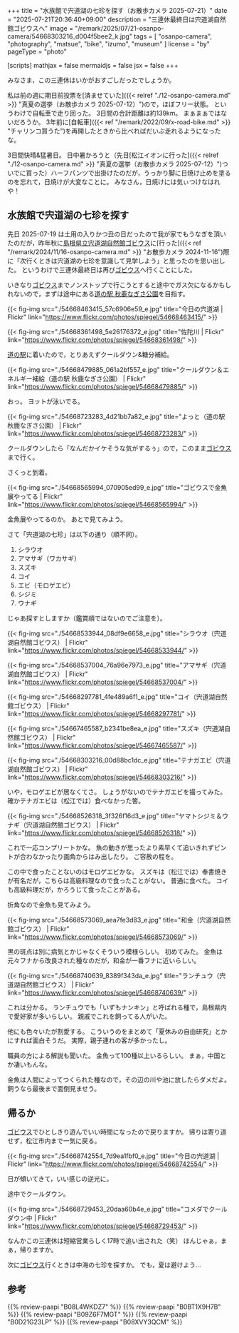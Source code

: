 +++
title = "水族館で宍道湖の七珍を探す（お散歩カメラ 2025-07-21）"
date =  "2025-07-21T20:36:40+09:00"
description = "三連休最終日は宍道湖自然館ゴビウスへ"
image = "/remark/2025/07/21-osanpo-camera/54668303216_d004f5bee2_k.jpg"
tags = [ "osanpo-camera", "photography", "matsue", "bike", "izumo", "museum" ]
license = "by"
pageType = "photo"

[scripts]
  mathjax = false
  mermaidjs = false
  jsx = false
+++

みなさま，この三連休はいかがおすごしだったでしょうか。

私は前の週に期日前投票を[済ませていた]({{< relref "./12-osanpo-camera.md" >}} "真夏の選挙（お散歩カメラ 2025-07-12）")ので，ほぼフリー状態。
というわけで自転車で走り回った。
3日間の合計距離は約139km。
まぁまぁではないだろうか。
3年前に[自転車]({{< ref "/remark/2022/09/x-road-bike.md" >}} "チャリンコ買うた")を再開したときから比べればだいぶ走れるようになったな。

3日間快晴&猛暑日。
日中暑かろうと（先日[松江イオンに行った]({{< relref "./12-osanpo-camera.md" >}} "真夏の選挙（お散歩カメラ 2025-07-12）")ついでに買った）ハーフパンツで出掛けたのだが，うっかり脚に日焼け止めを塗るのを忘れて，日焼けが大変なことに。
みなさん，日焼けには気ぃつけなはれや！

## 水族館で宍道湖の七珍を探す

先日 2025-07-19 は土用の入りかつ丑の日だったので我が家でもうなぎを頂いたのだが，昨年秋に[島根県立宍道湖自然館ゴビウス]に[行った]({{< ref "/remark/2024/11/16-osanpo-camera.md" >}} "お散歩カメラ 2024-11-16")際に「次行くときは宍道湖の七珍を意識して見学しよう」と思ったのを思い出した。
というわけで三連休最終日は再び[ゴビウス][島根県立宍道湖自然館ゴビウス]へ行くことにした。

いきなり[ゴビウス][島根県立宍道湖自然館ゴビウス]までノンストップで行こうとすると途中でガス欠になるかもしれないので，まずは途中にある[道の駅 秋鹿なぎさ公園]を目指す。

{{< fig-img src="./54668463415_57c6906e59_e.jpg" title="今日の宍道湖 | Flickr" link="https://www.flickr.com/photos/spiegel/54668463415/" >}}

{{< fig-img src="./54668361498_5e26176372_e.jpg" title="佐陀川 | Flickr" link="https://www.flickr.com/photos/spiegel/54668361498/" >}}

[道の駅][道の駅 秋鹿なぎさ公園]に着いたので，とりあえずクールダウン&糖分補給。

{{< fig-img src="./54668479885_061a2bf557_e.jpg" title="クールダウン＆エネルギー補給（道の駅 秋鹿なぎさ公園） | Flickr" link="https://www.flickr.com/photos/spiegel/54668479885/" >}}

おっ。
ヨットが泳いでる。

{{< fig-img src="./54668723283_4d21bb7a82_e.jpg" title="よっと（道の駅 秋鹿なぎさ公園） | Flickr" link="https://www.flickr.com/photos/spiegel/54668723283/" >}}

クールダウンしたら「なんだかイケそうな気がするぅ」ので，このまま[ゴビウス][島根県立宍道湖自然館ゴビウス]まで行く。

さくっと到着。

{{< fig-img src="./54668565994_070905ed99_e.jpg" title="ゴビウスで金魚展やってる | Flickr" link="https://www.flickr.com/photos/spiegel/54668565994/" >}}

金魚展やってるのか。
あとで見てみよう。

さて「宍道湖の七珍」は以下の通り（順不同）。

1. シラウオ
1. アマサギ（ワカサギ）
1. スズキ
1. コイ
1. エビ（モロゲエビ）
1. シジミ
1. ウナギ

じゃあ探すとしますか（鑑賞順ではないのでご注意を）。

{{< fig-img src="./54668533944_08df9e6658_e.jpg" title="シラウオ（宍道湖自然館ゴビウス） | Flickr" link="https://www.flickr.com/photos/spiegel/54668533944/" >}}

{{< fig-img src="./54668537004_76a96e7973_e.jpg" title="アマサギ（宍道湖自然館ゴビウス） | Flickr" link="https://www.flickr.com/photos/spiegel/54668537004/" >}}

{{< fig-img src="./54668297781_4fe489a6f1_e.jpg" title="コイ（宍道湖自然館ゴビウス） | Flickr" link="https://www.flickr.com/photos/spiegel/54668297781/" >}}

{{< fig-img src="./54667465587_b2341be8ea_e.jpg" title="スズキ（宍道湖自然館ゴビウス） | Flickr" link="https://www.flickr.com/photos/spiegel/54667465587/" >}}

{{< fig-img src="./54668303216_00d88bc1dc_e.jpg" title="テナガエビ（宍道湖自然館ゴビウス） | Flickr" link="https://www.flickr.com/photos/spiegel/54668303216/" >}}

いや，モロゲエビが居なくてさ。
しょうがないのでテナガエビを撮ってみた。
確かテナガエビは（松江では）食べなかった筈。

{{< fig-img src="./54668526318_3f326f16d3_e.jpg" title="ヤマトシジミ＆ウナギ（宍道湖自然館ゴビウス） | Flickr" link="https://www.flickr.com/photos/spiegel/54668526318/" >}}

これで一応コンプリートかな。
魚の動きが思ったより素早くて追いきれずピントが合わなかったり画角からはみ出したり。
ご容赦の程を。

この中で食ったことないのはモロゲエビかな。
スズキは（松江では）奉書焼きが有名だが，こちらは高級料理なので食ったことがない。
普通に食べた。
コイも高級料理だが，かろうじて食ったことがある。

折角なので金魚も見てみよう。

{{< fig-img src="./54668573069_aea7fe3d83_e.jpg" title="和金（宍道湖自然館ゴビウス） | Flickr" link="https://www.flickr.com/photos/spiegel/54668573069/" >}}

黒の斑点は別に病気とかじゃなくそういう模様らしい。
初めてみた。
金魚は元々フナから改良された種なのだが，和金が一番フナに近いらしい。

{{< fig-img src="./54668740639_8389f343da_e.jpg" title="ランチュウ（宍道湖自然館ゴビウス） | Flickr" link="https://www.flickr.com/photos/spiegel/54668740639/" >}}

これは分かる。
ランチュウでも「いずもナンキン」と呼ばれる種で，島根県内で愛好家が多いらしい。
親戚でこれを飼ってる人がいた。

他にも色々いたが割愛する。
こういうのをまとめて「夏休みの自由研究」とかにすれば面白そうだ。
実際，親子連れの客が多かったし。

職員の方による解説も聞いた。
金魚って100種以上いるらしい。
まぁ，中国とか凄いもんな。

金魚は人間によってつくられた種なので，その辺の川や池に放したらダメだよ。
飼うなら最後まで面倒見ませう。

## 帰るか

[ゴビウス][島根県立宍道湖自然館ゴビウス]でひとしきり遊んでいい時間になったので戻りますか。
帰りは寄り道せず，松江市内まで一気に戻る。

{{< fig-img src="./54668742554_7d9ea1fbf0_e.jpg" title="今日の宍道湖 | Flickr" link="https://www.flickr.com/photos/spiegel/54668742554/" >}}

日が傾いてきて，いい感じの逆光に。

途中でクールダウン。

{{< fig-img src="./54668729453_20daa60b4e_e.jpg" title="コメダでクールダウン中 | Flickr" link="https://www.flickr.com/photos/spiegel/54668729453/" >}}

なんかこの三連休は短縮営業らしく17時で追い出された（笑） ほんじゃぁ，まぁ，帰りますか。

次に[ゴビウス][島根県立宍道湖自然館ゴビウス]行くときは中海の七珍を探すか。
でも，夏は避けよう...

[道の駅 秋鹿なぎさ公園]: https://skss-inc.com/facility/nagisa/ "道の駅 秋鹿なぎさ公園"
[島根県立宍道湖自然館ゴビウス]: https://www.gobius.jp/ "島根県立宍道湖自然館ゴビウスのホームページ"

## 参考

{{% review-paapi "B08L4WKDZ7" %}} <!-- PowerShot ZOOM -->
{{% review-paapi "B0BT1X9H7B" %}} <!-- 日焼け止め ミストタイプ -->
{{% review-paapi "B09Z6F7MGT" %}} <!-- OS-1 経口補水液 -->
{{% review-paapi "B0D21G23LP" %}} <!-- アクエリアス ラベルレス 2LPET×8本 -->
{{% review-paapi "B08XVY3QCM" %}} <!-- ボディシェーバー ムダ毛処理 -->
